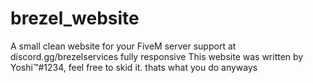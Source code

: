 # brezel_website
A small clean website for your FiveM server
support at discord.gg/brezelservices
fully responsive
This website was written by Yoshi™#1234, feel free to skid it. thats what you do anyways 
